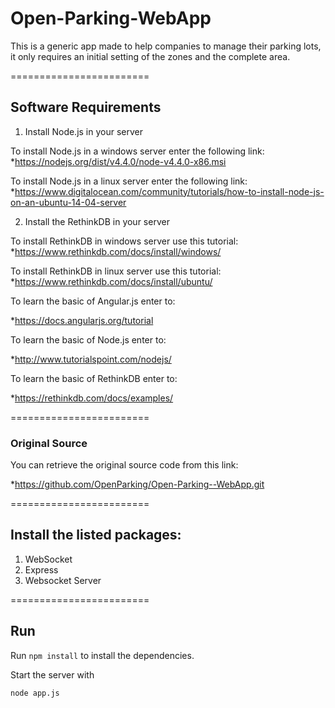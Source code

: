 # Open-Parking-WebApp

This is a generic app made to help companies to manage their parking lots, it only requires an initial setting of the zones and the complete area.

========================

## Software Requirements 
1. Install Node.js in your server

To install Node.js in a windows server enter the following link:
*https://nodejs.org/dist/v4.4.0/node-v4.4.0-x86.msi

To install Node.js in a linux server enter the following link: 
*https://www.digitalocean.com/community/tutorials/how-to-install-node-js-on-an-ubuntu-14-04-server

2. Install the RethinkDB in your server

To install RethinkDB in windows server use this tutorial: 
*https://www.rethinkdb.com/docs/install/windows/

To install RethinkDB in linux server use this tutorial:
*https://www.rethinkdb.com/docs/install/ubuntu/

To learn the basic of Angular.js enter to:

*https://docs.angularjs.org/tutorial

To learn the basic of Node.js enter to:

*http://www.tutorialspoint.com/nodejs/

To learn the basic of RethinkDB enter to: 

*https://rethinkdb.com/docs/examples/

========================

### Original Source

You can retrieve the original source code from this link:

*https://github.com/OpenParking/Open-Parking--WebApp.git

========================

## Install the listed packages:
1.  WebSocket
2.  Express
3.  Websocket Server

========================

## Run

Run `npm install` to install the dependencies.

Start the server with
```
node app.js
```
